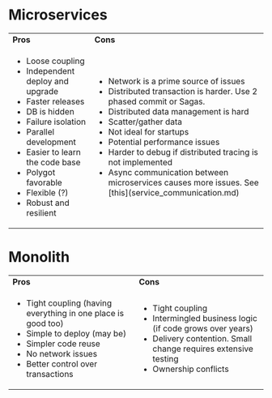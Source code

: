 

# Microservices

<table>
  <tr>
   <td><strong>Pros</strong>
   </td>
   <td><strong>Cons</strong>
   </td>
  </tr>

  <tr>
   
   <td>
        <ul>
        <li>Loose coupling
        <li>Independent deploy and upgrade
        <li>Faster releases
        <li>DB is hidden
        <li>Failure isolation
        <li>Parallel development
        <li>Easier to learn the code base
        <li>Polygot favorable
        <li> Flexible (?)
        <li> Robust and resilient
        </ul>
   </td>


   <td>
        <ul>
        <li>Network is a prime source of issues
        <li>Distributed transaction is harder. Use 2 phased commit or Sagas.
        <li>Distributed data management is hard
        <li>Scatter/gather data
        <li>Not ideal for startups
        <li>Potential performance issues
        <li>Harder to debug if distributed tracing is not implemented 
        <li>Async communication between microservices causes more issues. See [this](service_communication.md)
        </ul>
   </td>

  </tr>
</table>


# Monolith

<table>
  <tr>
   <td><strong>Pros</strong>
   </td>
   <td><strong>Cons</strong>
   </td>
  </tr>

  <tr>
   
   <td>
        <ul>
        <li>Tight coupling (having everything in one place is good too)
        <li>Simple to deploy (may be)
        <li>Simpler code reuse
        <li>No network issues
        <li>Better control over transactions
        </ul>
   </td>


   <td>
        <ul>
        <li>Tight coupling
        <li>Intermingled business logic (if code grows over years)
        <li>Delivery contention. Small change requires extensive testing
        <li>Ownership conflicts
        </ul>
   </td>

  </tr>
</table>
